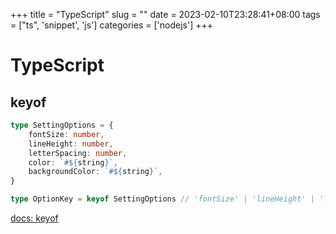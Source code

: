 +++
title = "TypeScript"
slug = ""
date = 2023-02-10T23:28:41+08:00
tags = ["ts", 'snippet', 'js']
categories = ['nodejs']
+++

# TypeScript
## keyof 
```typescript
type SettingOptions = {
	fontSize: number,
	lineHeight: number,
	letterSpacing: number,
	color: `#${string}`,
	backgroundColor: `#${string}`,
}

type OptionKey = keyof SettingOptions // 'fontSize' | 'lineHeight' | 'letterSpacing' ...
```

[docs: keyof](https://www.typescriptlang.org/docs/handbook/2/keyof-types.html)
